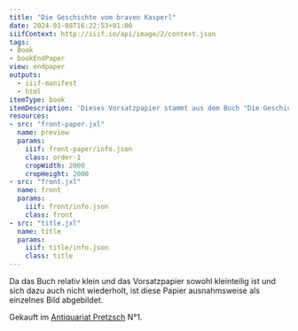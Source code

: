 ```yaml
---
title: "Die Geschichte vom braven Kasperl"
date: 2024-01-08T16:22:53+01:00
iiifContext: http://iiif.io/api/image/2/context.json
tags:
- Book
- bookEndPaper
view: endpaper
outputs:
  - iiif-manifest
  - html
itemType: book
itemDescription: 'Dieses Vorsatzpapier stammt aus dem Buch "Die Geschichte vom braven Kasperl und dem schönen Annerl" von Clemens Brentano, mit Lithographien von Carl Schulda, erschienen 1920 beim Verlag Paul Knepler, Wien. <a class="worldcat" href="https://search.worldcat.org/de/title/163022841">&nbsp;</a>'
resources:
- src: "front-paper.jxl"
  name: preview
  params:
    iiif: front-paper/info.json
    class: order-1
    cropWidth: 2000
    cropHeight: 2000  
- src: "front.jxl"
  name: front
  params:
    iiif: front/info.json
    class: front
- src: "title.jxl"
  name: title
  params:
    iiif: title/info.json
    class: title
---
```


Da das Buch relativ klein und das Vorsatzpapier sowohl kleinteilig ist und sich dazu auch nicht wiederholt, ist diese Papier ausnahmsweise als einzelnes Bild abgebildet.

<!--more-->
<div class="source">
Gekauft im <a target="_blank" href="https://antiquariat-pretzsch.de/">Antiquariat Pretzsch</a> N°1.
</div>
